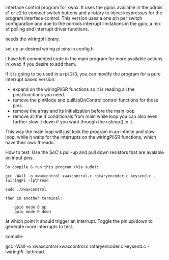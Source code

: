 
interface control program for xwax. It uses the gpios available in the odroic c1 or c2 to connect switch buttons and a rotary to inject keypresses for the program interface control. This version uses a one pin per switch configuration and due to the odroids interrupt limitations in the gpio, a mix of polling and interrupt driver functions.

needs the wiringpi library.

set up ur desired wiring pi pins in config.h

I have left commented code in the main program for more available actions in xwax if you desire to add them.

If it is going to be used in a rpi 2/3, you can modify the program for a pure interrupt based version:

  - expand on the wiringPiISR functions so it is reading all the pins/functions you need.
  - remove the pinMode and pullUpDnControl control functions for those pins.
  - remove the array and its initialization before the main loop
  - remove all the if conditionals from main while loop you can also even further slow it down if you want through the usleep() in it. 
  
   This way the main loop will just lock the program in an infinite and slow loop, while it waits for the interrupts on the wiringPiISR   functions, which have their own threads.


How to test:
 	  Use the SoC's pull-up and pull down resistors that are avalable	on input pins. 
    
    So compile & run this program (via sudo):
    
    gcc -Wall -o xwaxcontrol xwaxcontrol.c rotaryencoder.c keysend.c -lwiringPi -lpthread
    
    sudo ./xwaxcontrol
    
    then in another terminal:
     
 	 	gpio mode 0 up
 	 	gpio mode 0 down
 	
  at which point it should trigger an interrupt. Toggle the pin
 	up/down to generate more interrupts to test.


compile:
 
  gcc -Wall -o xwaxcontrol xwaxcontrol.c rotaryencoder.c keysend.c -lwiringPi -lpthread
 
 
